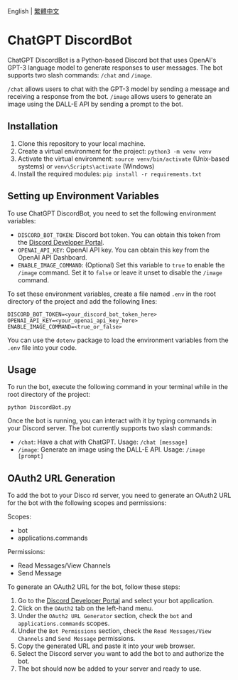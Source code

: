 English | [繁體中文](https://github.com/cycleapple/ChatGPTBot/blob/main/README_zh.md)
# ChatGPT DiscordBot

ChatGPT DiscordBot is a Python-based Discord bot that uses OpenAI's GPT-3 language model to generate responses to user messages. The bot supports two slash commands: `/chat` and `/image`.

`/chat` allows users to chat with the GPT-3 model by sending a message and receiving a response from the bot. `/image` allows users to generate an image using the DALL-E API by sending a prompt to the bot.

## Installation

1. Clone this repository to your local machine.
2. Create a virtual environment for the project: `python3 -m venv venv`
3. Activate the virtual environment: `source venv/bin/activate` (Unix-based systems) or `venv\Scripts\activate` (Windows)
4. Install the required modules: `pip install -r requirements.txt`

## Setting up Environment Variables

To use ChatGPT DiscordBot, you need to set the following environment variables:

- `DISCORD_BOT_TOKEN`: Discord bot token. You can obtain this token from the [Discord Developer Portal](https://discord.com/developers/applications).
- `OPENAI_API_KEY`: OpenAI API key. You can obtain this key from the OpenAI API Dashboard.
- `ENABLE_IMAGE_COMMAND`: (Optional) Set this variable to `true` to enable the `/image` command. Set it to `false` or leave it unset to disable the `/image` command.

To set these environment variables, create a file named `.env` in the root directory of the project and add the following lines:

````
DISCORD_BOT_TOKEN=<your_discord_bot_token_here>
OPENAI_API_KEY=<your_openai_api_key_here>
ENABLE_IMAGE_COMMAND=<true_or_false>
````

You can use the `dotenv` package to load the environment variables from the `.env` file into your code.

## Usage

To run the bot, execute the following command in your terminal while in the root directory of the project:

````
python DiscordBot.py
````


Once the bot is running, you can interact with it by typing commands in your Discord server. The bot currently supports two slash commands:

- `/chat`: Have a chat with ChatGPT. Usage: `/chat [message]`
- `/image`: Generate an image using the DALL-E API. Usage: `/image [prompt]`

## OAuth2 URL Generation
To add the bot to your Disco
rd server, you need to generate an OAuth2 URL for the bot with the following scopes and permissions:

Scopes:
- bot
- applications.commands

Permissions:

- Read Messages/View Channels
- Send Message


To generate an OAuth2 URL for the bot, follow these steps:

1. Go to the [Discord Developer Portal](https://discord.com/developers/applications) and select your bot application.
2. Click on the `OAuth2` tab on the left-hand menu.
3. Under the `OAuth2 URL Generator` section, check the `bot` and `applications.commands` scopes.
4. Under the `Bot Permissions` section, check the `Read Messages/View Channels` and `Send Message` permissions.
5. Copy the generated URL and paste it into your web browser.
6. Select the Discord server you want to add the bot to and authorize the bot.
7. The bot should now be added to your server and ready to use.